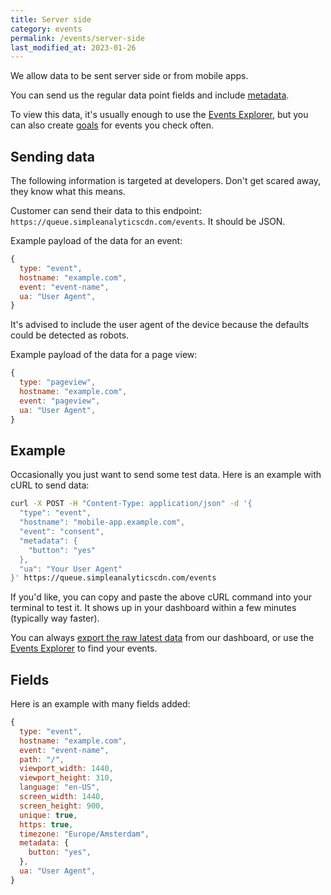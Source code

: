 ```yaml
---
title: Server side
category: events
permalink: /events/server-side
last_modified_at: 2023-01-26
---
```


We allow data to be sent server side or from mobile apps.

You can send us the regular data point fields and include [metadata](/metadata).

To view this data, it's usually enough to use the [Events Explorer](/events-explorer), but you can also create [goals](/goals) for events you check often.

## Sending data

The following information is targeted at developers. Don't get scared away, they know what this means.

Customer can send their data to this endpoint: `https://queue.simpleanalyticscdn.com/events`. It should be JSON.

Example payload of the data for an event:

```js
{
  type: "event",
  hostname: "example.com",
  event: "event-name",
  ua: "User Agent",
}
```

It's advised to include the user agent of the device because the defaults could be detected as robots.

Example payload of the data for a page view:

```js
{
  type: "pageview",
  hostname: "example.com",
  event: "pageview",
  ua: "User Agent",
}
```

## Example

Occasionally you just want to send some test data. Here is an example with cURL to send data:

```bash
curl -X POST -H "Content-Type: application/json" -d '{
  "type": "event",
  "hostname": "mobile-app.example.com",
  "event": "consent",
  "metadata": {
    "button": "yes"
  },
  "ua": "Your User Agent"
}' https://queue.simpleanalyticscdn.com/events
```

If you'd like, you can copy and paste the above cURL command into your terminal to test it. It shows up in your dashboard within a few minutes (typically way faster).

You can always [export the raw latest data](/export-data) from our dashboard, or use the [Events Explorer](/events-explorer) to find your events.

## Fields

Here is an example with many fields added:

```js
{
  type: "event",
  hostname: "example.com",
  event: "event-name",
  path: "/",
  viewport_width: 1440,
  viewport_height: 310,
  language: "en-US",
  screen_width: 1440,
  screen_height: 900,
  unique: true,
  https: true,
  timezone: "Europe/Amsterdam",
  metadata: {
    button: "yes",
  },
  ua: "User Agent",
}
```
